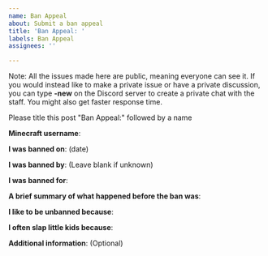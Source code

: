 ```yaml
---
name: Ban Appeal
about: Submit a ban appeal
title: 'Ban Appeal: '
labels: Ban Appeal
assignees: ''

---
```


Note: All the issues made here are public, meaning everyone can see it.
If you would instead like to make a private issue or have a private discussion, you can type **-new** on the Discord server to create a private chat with the staff.
You might also get faster response time.


Please title this post "Ban Appeal:" followed by a name

**Minecraft username**:

**I was banned on**: (date)

**I was banned by**: (Leave blank if unknown)

**I was banned for**:

**A brief summary of what happened before the ban was**:

**I like to be unbanned because**:

**I often slap little kids because**:

**Additional information**: (Optional)
